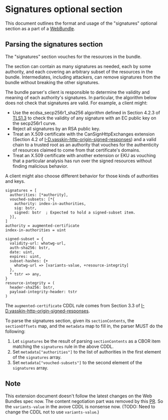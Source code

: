 # Signatures optional section

This document outlines the format and usage of the "signatures" optional section
as a part of a [WebBundle](https://wpack-wg.github.io/bundled-responses/draft-ietf-wpack-bundled-responses.html).


## Parsing the signatures section

The "signatures" section vouches for the resources in the bundle.

The section can contain as many signatures as needed, each by some authority,
and each covering an arbitrary subset of the resources in the bundle.
Intermediates, including attackers, can remove signatures from the bundle
without breaking the other signatures.

The bundle parser's client is responsible to determine the validity and meaning
of each authority's signatures. In particular, the algorithm below does not
check that signatures are valid. For example, a client might:

* Use the ecdsa_secp256r1_sha256 algorithm defined in Section 4.2.3 of
  [TLS1.3](https://datatracker.ietf.org/doc/html/rfc8446) to check the validity
  of any signature with an EC public key on the secp256r1 curve.
* Reject all signatures by an RSA public key.
* Treat an X.509 certificate with the CanSignHttpExchanges extension (Section
  4.2 of [I-D.yasskin-http-origin-signed-responses](I-D.yasskin-http-origin-signed-responses))
  and a valid chain to a trusted root as an authority that vouches for the
  authenticity of resources claimed to come from that certificate's domains.
* Treat an X.509 certificate with another extension or EKU as vouching that a
  particular analysis has run over the signed resources without finding
  malicious behavior.

A client might also choose different behavior for those kinds of authorities and
keys.

~~~ cddl
signatures = [
  authorities: [*authority],
  vouched-subsets: [*{
    authority: index-in-authorities,
    sig: bstr,
    signed: bstr  ; Expected to hold a signed-subset item.
  }],
]
authority = augmented-certificate
index-in-authorities = uint

signed-subset = {
  validity-url: whatwg-url,
  auth-sha256: bstr,
  date: uint,
  expires: uint,
  subset-hashes: {+
    whatwg-url => [variants-value, +resource-integrity]
  },
  * tstr => any,
}
resource-integrity = (
  header-sha256: bstr,
  payload-integrity-header: tstr
)
~~~

The `augmented-certificate` CDDL rule comes from Section 3.3 of [I-D.yasskin-http-origin-signed-responses](I-D.yasskin-http-origin-signed-responses).

To parse the signatures section, given its `sectionContents`, the `sectionOffsets`
map, and the `metadata` map to fill in, the parser MUST do the following:

1. Let `signatures` be the result of parsing `sectionContents` as a CBOR item
   matching the `signatures` rule in the above CDDL.
1. Set `metadata["authorities"]` to the list of authorities in the first element
   of the `signatures` array.
1. Set `metadata["vouched-subsets"]` to the second element of the `signatures`
   array.

## Note

This extension document doesn't follow the latest changes on the Web Bundles
spec now. The content negotiation part was removed by this
[PR](https://github.com/wpack-wg/bundled-responses/pull/7/). So the
`variants-value` in the avove CDDL is nonsense now. (TODO: Need to change the
CDDL not to use `variants-value`.)

[I-D.yasskin-http-origin-signed-responses]:https://datatracker.ietf.org/doc/html/draft-yasskin-http-origin-signed-responses-09